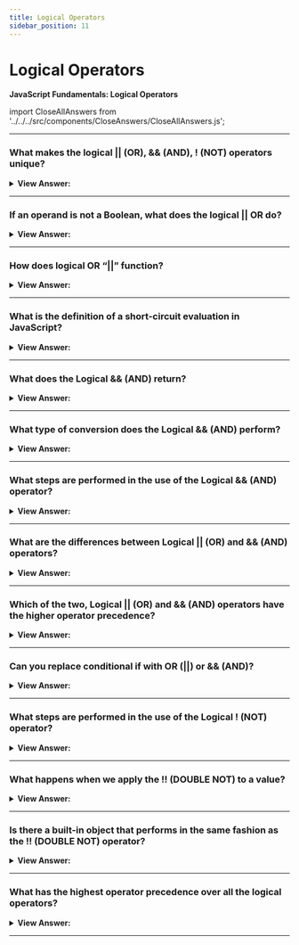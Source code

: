 ```yaml
---
title: Logical Operators
sidebar_position: 11
---
```


# Logical Operators

**JavaScript Fundamentals: Logical Operators**

<head>
  <title>Logical Operators - JavaScript Interview Questions & Answers</title>
  <meta charSet="utf-8" />
</head>

import CloseAllAnswers from '../../../src/components/CloseAnswers/CloseAllAnswers.js';

<CloseAllAnswers />

---

### What makes the logical || (OR), && (AND), ! (NOT) operators unique?

<details>
  <summary><strong>View Answer:</strong></summary>
  <div>
  <div><strong>Interview Response:</strong> Logical operators can be applied to values of any type; they are not limited to a Boolean type.</div>
  </div>
</details>

---

### If an operand is not a Boolean, what does the logical || OR do?

<details>
  <summary><strong>View Answer:</strong></summary>
  <div>
  <div><strong>Interview Response:</strong> If an operand is not a Boolean, it is converted to a Boolean for the evaluation. For instance, the number 1 is treated as true, the number 0 is false.</div><br />
  <div><strong className="codeExample">Code Example:</strong><br /><br />

  <div></div>

```js
/* Logical OR returns the first truthy value,
 *  or the last value if there are none
 */

console.log('1' || '0'); // returns 1

console.log(1 || 0); // returns 1

console.log(0 || 0); // returns 0
```

  </div>
  </div>
</details>

---

### How does logical OR “||” function?

<details>
  <summary><strong>View Answer:</strong></summary>
  <div>
  <div><strong>Interview Response:</strong> The OR || operator does the following: <br /><br />
  <ol>
    <li>Evaluates operands from left to right.</li>
    <li>For each operand, converts it to Boolean. If the result is true, stops and returns the original value of that operand.</li>
    <li>If all operands have been evaluated (i.e., all were false), returns the last operand.</li>
  </ol>

</div><br />
  <div><strong className="codeExample">Code Example:</strong><br /><br />

  <div></div>

```js
alert(1 || 0); // 1 (1 is truthy)

alert(null || 1); // 1 (1 is the first truthy value)
alert(null || 0 || 1); // 1 (the first truthy value)

alert(undefined || null || 0); // 0 (all falsy, returns the last value)
```

:::note
Logical OR “||” finds the first truthy value or the last value if there are none.
:::

  </div>
  </div>
</details>

---

### What is the definition of a short-circuit evaluation in JavaScript?

<details>
  <summary><strong>View Answer:</strong></summary>
  <div>
  <div><strong>Interview Response:</strong>  When JavaScript evaluates an OR expression, if the first operand is true, JavaScript will short-circuit by not proceeding to the second operand.</div><br />
  <div><strong className="codeExample">Code Example:</strong><br /><br />

  <div></div>

```js
true || alert('not printed');
false || alert('printed');
```

  </div>
  </div>
</details>

---

### What does the Logical && (AND) return?

<details>
  <summary><strong>View Answer:</strong></summary>
  <div>
  <div><strong>Interview Response:</strong>  Logical && (AND) returns true if both operands are truthy and false otherwise.</div><br />
  <div><strong className="codeExample">Code Example:</strong><br /><br />

  <div></div>

```js
alert(true && true); // true
alert(false && true); // false
alert(true && false); // false
alert(false && false); // false
```

  </div>
  </div>
</details>

---

### What type of conversion does the Logical && (AND) perform?

<details>
  <summary><strong>View Answer:</strong></summary>
  <div>
  <div><strong>Interview Response:</strong>  Logical && (AND) converts all operands to Boolean values, true or false.</div>
  </div>
</details>

---

### What steps are performed in the use of the Logical && (AND) operator?

<details>
  <summary><strong>View Answer:</strong></summary>
  <div>
  <div><strong>Interview Response:</strong> The AND && operator does the following:<br /><br />
  <ol>
    <li>Evaluates operands from left to right.</li>
    <li>For each operand, converts it to a Boolean. If the result is false, stops and returns the original value of that operand.</li>
    <li>If all operands have been evaluated (i.e. all were truthy), returns the last operand.</li>
  </ol>
</div><br />
  <div><strong className="codeExample">Code Example:</strong><br /><br />

  <div></div>

```js
// if the first operand is truthy,
// AND returns the second operand:
alert(1 && 0); // 0
alert(1 && 5); // 5

// if the first operand is falsie,
// AND returns it. The second operand is ignored
alert(null && 5); // null
alert(0 && 'no matter what'); // 0
```

  </div>
  </div>
</details>

---

### What are the differences between Logical || (OR) and && (AND) operators?

<details>
  <summary><strong>View Answer:</strong></summary>
  <div>
  <div><strong>Interview Response:</strong> The difference is that AND returns the first falsie value while OR returns the first truthy.</div>
  </div>
</details>

---

### Which of the two, Logical || (OR) and && (AND) operators have the higher operator precedence?

<details>
  <summary><strong>View Answer:</strong></summary>
  <div>
  <div><strong>Interview Response:</strong> The AND operator has a higher precedence than the OR operator.</div><br />
  <div><strong>Technical Response:</strong> The precedence of AND && operator is higher than OR ||. So, the code a && b || c && d is essentially the same as if the && expressions were in parentheses: `(a && b) || (c && d)`.
  </div>
  </div>
</details>

---

### Can you replace conditional if with OR (||) or && (AND)?

<details>
  <summary><strong>View Answer:</strong></summary>
  <div>
  <div><strong>Interview Response:</strong> Technically Yes, but it is not recommended because it reduces readability because logical operators can be confusing when used in this fashion.</div><br />
  <div><strong>Technical Response:</strong> Technically it can be done, but it is not recommended. Although, the variant with && appears shorter, an if statement is more obvious and tends to be a little bit more readable.
  </div><br />
  <div><strong className="codeExample">Code Example:</strong><br /><br />

  <div></div>

```js
let x = 1;

x > 0 && alert('Greater than zero!');

// the if example is cleaner and obvious

let x = 1;

if (x > 0) alert('Greater than zero!');
```

  </div>
  </div>
</details>

---

### What steps are performed in the use of the Logical ! (NOT) operator?

<details>
  <summary><strong>View Answer:</strong></summary>
  <div>
  <div><strong>Interview Response:</strong> The operator accepts a single argument, converts it to a boolean, and returns the inverse value.</div><br />
  <div><strong>Technical Response:</strong> The operator accepts a single argument and does the following:<br /><br />
  <ol>
    <li>Converts the operand to a Boolean type: true/false.</li>
    <li>Returns the inverse value.</li>
  </ol>
  </div><br />
  <div><strong className="codeExample">Code Example:</strong><br /><br />

  <div></div>

```js
alert(!true); // false
alert(!0); // true
```

  </div>
  </div>
</details>

---

### What happens when we apply the !! (DOUBLE NOT) to a value?

<details>
  <summary><strong>View Answer:</strong></summary>
  <div>
  <div><strong>Interview Response:</strong> The value is inverted twice returning it to its original boolean value.</div><br />
  <div><strong>Technical Response:</strong> The first NOT converts the value to Boolean and returns the inverse, and the second NOT inverses it again. In the end, we have a plain Value-to-Boolean conversion.
  </div><br />
  <div><strong className="codeExample">Code Example:</strong><br /><br />

  <div></div>

```js
alert(!!'non-empty string'); // true
alert(!!null); // false
```

  </div>
  </div>
</details>

---

### Is there a built-in object that performs in the same fashion as the !! (DOUBLE NOT) operator?

<details>
  <summary><strong>View Answer:</strong></summary>
  <div>
  <div><strong>Interview Response:</strong> The Boolean object produces the same result as the double not.</div><br />
  <div><strong>Technical Response:</strong> The built-in Boolean object performs this in the same fashion as the !! (DOUBLE NOT) operator.
  </div><br />
  <div><strong className="codeExample">Code Example:</strong><br /><br />

  <div></div>

```js
alert(!!'non-empty string'); // true
alert(!!null); // false

// Example of the Boolean method
alert(Boolean('non-empty string')); // true
alert(Boolean(null)); // false
```

  </div>
  </div>
</details>

---

### What has the highest operator precedence over all the logical operators?

<details>
  <summary><strong>View Answer:</strong></summary>
  <div>
  <div><strong>Interview Response:</strong> Logical NOT is the highest of all logical operators, it always executes first.</div><br />
  <div><strong>Technical Response:</strong> The precedence of NOT ! is the highest of all logical operators, so it always executes first, before && (AND) or || (OR).
  </div>
  </div>
</details>

---
